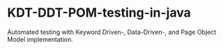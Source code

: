 # KDT-DDT-POM-testing-in-java
Automated testing with Keyword Driven-, Data-Driven-, and Page Object Model implementation.

